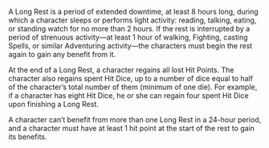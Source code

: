A Long Rest is a period of extended downtime, at least 8 hours long, during which a character sleeps or performs light activity: reading, talking, eating, or standing watch for no more than 2 hours. If the rest is interrupted by a period of strenuous activity—at least 1 hour of walking, Fighting, casting Spells, or similar Adventuring activity—the characters must begin the rest again to gain any benefit from it.

At the end of a Long Rest, a character regains all lost Hit Points. The character also regains spent Hit Dice, up to a number of dice equal to half of the character’s total number of them (minimum of one die). For example, if a character has eight Hit Dice, he or she can regain four spent Hit Dice upon finishing a Long Rest.

A character can’t benefit from more than one Long Rest in a 24-hour period, and a character must have at least 1 hit point at the start of the rest to gain its benefits.